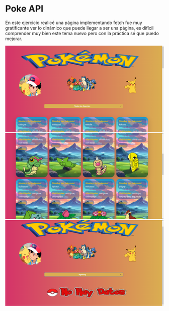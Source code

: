 # Poke API

En este ejercicio realicé una página implementando fetch fue muy gratificante ver lo dinámico que puede llegar a ser una página, es difícil comprender muy bien este tema nuevo pero con la práctica sé que puedo mejorar.


![demo](./imagen-de-referencia1.png)
![demo](./imagen-de-referencia2.png)
![demo](./imagen-de-referencia3.png)